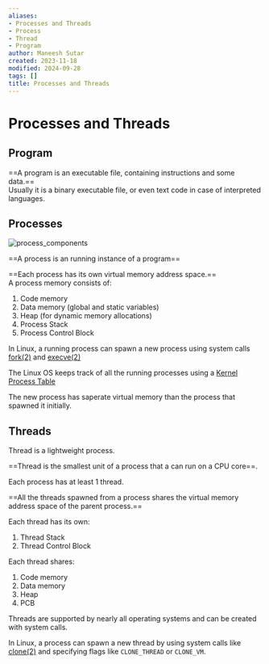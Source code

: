 ```yaml
---
aliases:
- Processes and Threads
- Process
- Thread
- Program
author: Maneesh Sutar
created: 2023-11-18
modified: 2024-09-28
tags: []
title: Processes and Threads
---
```


# Processes and Threads

## Program

==A program is an executable file, containing instructions and some data.==  
Usually it is a binary executable file, or even text code in case of interpreted languages.

## Processes

![process_components](Artifacts/process_components.png)

==A process is an running instance of a program==

==Each process has its own virtual memory address space.==  
A process memory consists of:

1. Code memory
1. Data memory (global and static variables)
1. Heap (for dynamic memory allocations)
1. Process Stack
1. Process Control Block

In Linux, a running process can spawn a new process using system calls [fork(2)](https://man7.org/linux/man-pages/man2/fork.2.html) and [execve(2)](https://man7.org/linux/man-pages/man2/execve.2.html)

The Linux OS keeps track of all the running processes using a [Kernel Process Table](https://exposnitc.github.io/os_design-files/process_table.html)

The new process has saperate virtual memory than the process that spawned it initially.

## Threads

Thread is a lightweight process.

==Thread is the smallest unit of a process that a can run on a CPU core==.

Each process has at least 1 thread.

==All the threads spawned from a process shares the virtual memory address space of the parent process.==

Each thread has its own:

1. Thread Stack
1. Thread Control Block

Each thread shares:

1. Code memory
1. Data memory
1. Heap
1. PCB

Threads are supported by nearly all operating systems and can be created with system calls.

In Linux, a process can spawn a new thread by using system calls like [clone(2)](https://man7.org/linux/man-pages/man2/clone.2.html) and specifying flags like `CLONE_THREAD` or `CLONE_VM`.
